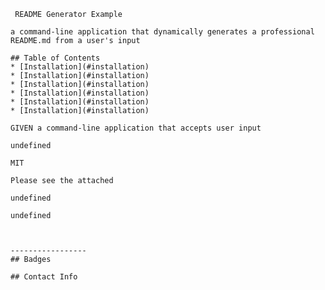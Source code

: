 
    
     README Generator Example

    a command-line application that dynamically generates a professional README.md from a user's input

    ## Table of Contents
    * [Installation](#installation)
    * [Installation](#installation)
    * [Installation](#installation)
    * [Installation](#installation)
    * [Installation](#installation)
    * [Installation](#installation)
   
    GIVEN a command-line application that accepts user input
   
    undefined
   
    MIT   
   
    Please see the attached
   
    undefined

    undefined
    
    
    
    -----------------
    ## Badges
    
    ## Contact Info


